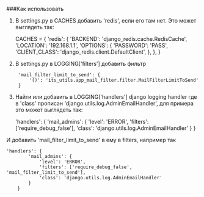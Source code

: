 ###Как использовать
1) В settings.py в CACHES добавить 'redis', если его там нет. Это может выглядеть так:

    CACHES = {
        'redis': {
            'BACKEND': 'django_redis.cache.RedisCache',
            'LOCATION': '192.168.1.1',
            'OPTIONS': {
                'PASSWORD': 'PASS',
                'CLIENT_CLASS': 'django_redis.client.DefaultClient',
            },
        },
    }

2) В settings.py в LOGGING['filters'] добавить фильтр

        'mail_filter_limit_to_send': {
            '()': 'its_utils.app_mail_filter.filter.MailFilterLimitToSend'
        }

3) Найти или добавить в LOGGING['handlers'] django logging handler где в 'class' прописан 'django.utils.log.AdminEmailHandler', для примера
это может выглядеть так:


    'handlers': {
            'mail_admins': {
                'level': 'ERROR',
                'filters': ['require_debug_false'],
                'class': 'django.utils.log.AdminEmailHandler'
            }
        }
        
И добавить 'mail_filter_limit_to_send' в ему в filters, например так

    'handlers': {
            'mail_admins': {
                'level': 'ERROR',
                'filters': ['require_debug_false', 'mail_filter_limit_to_send'],
                'class': 'django.utils.log.AdminEmailHandler'
            }
        }